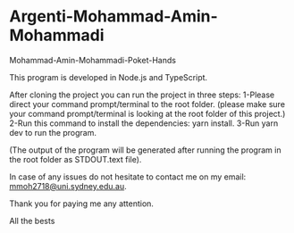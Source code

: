# Argenti-Mohammad-Amin-Mohammadi
Mohammad-Amin-Mohammadi-Poket-Hands

This program is developed in Node.js and TypeScript.

After cloning the project you can run the project in three steps:
1-Please direct your command prompt/terminal to the root folder. 
(please make sure your command prompt/terminal is looking at the root folder of this project.)
2-Run this command to install the dependencies: yarn install.
3-Run yarn dev to run the program.

(The output of the program will be generated after running the program in the root folder as STDOUT.text file).

In case of any issues do not hesitate to contact me on my email: mmoh2718@uni.sydney.edu.au.

Thank you for paying me any attention. 

All the bests
